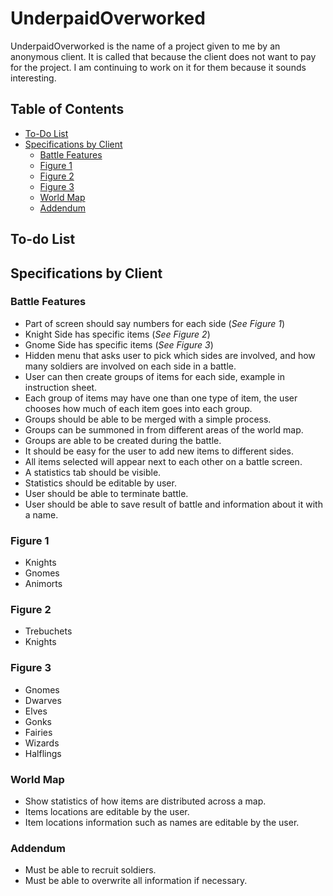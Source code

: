 # UnderpaidOverworked

UnderpaidOverworked is the name of a project given to me by an anonymous client.
It is called that because the client does not want to pay for the project. I am continuing to work on it for them because it sounds interesting.

## Table of Contents

* [To-Do List](#to-do-list)
* [Specifications by Client](#specifications-by-client)
  * [Battle Features](#battle-features)
  * [Figure 1](#figure-1)
  * [Figure 2](#figure-2)
  * [Figure 3](#figure-3)
  * [World Map](#world-map)
  * [Addendum](#addendum)

## To-do List



## Specifications by Client

### Battle Features

* Part of screen should say numbers for each side (*See Figure 1*)
* ⁠Knight Side has specific items (*See Figure 2*)
* ⁠Gnome Side has specific items (*See Figure 3*)
* ⁠Hidden menu that asks user to pick which sides are involved, and how many soldiers are involved on each side in a battle.
* ⁠User can then create groups of items for each side, example in instruction sheet.
* ⁠Each group of items may have one than one type of item, the user chooses how much of each item goes into each group.
* ⁠Groups should be able to be merged with a simple process.
* ⁠Groups can be summoned in from different areas of the world map.
* ⁠Groups are able to be created during the battle.
* ⁠It should be easy for the user to add new items to different sides.
* ⁠All items selected will appear next to each other on a battle screen.
* ⁠A statistics tab should be visible.
* ⁠Statistics should be editable by user.
* ⁠User should be able to terminate battle.
* ⁠User should be able to save result of battle and information about it with a name.

### Figure 1

* Knights
* Gnomes
* Animorts

### Figure 2

* Trebuchets
* ⁠Knights

### Figure 3

* Gnomes
* ⁠Dwarves
* ⁠Elves
* ⁠Gonks
* ⁠Fairies
* ⁠Wizards
* ⁠Halflings

### World Map

* Show statistics of how items are distributed across a map.
* ⁠Items locations are editable by the user.
* ⁠Item locations information such as names are editable by the user.

### Addendum

* Must be able to recruit soldiers.
* ⁠Must be able to overwrite all information if necessary.
